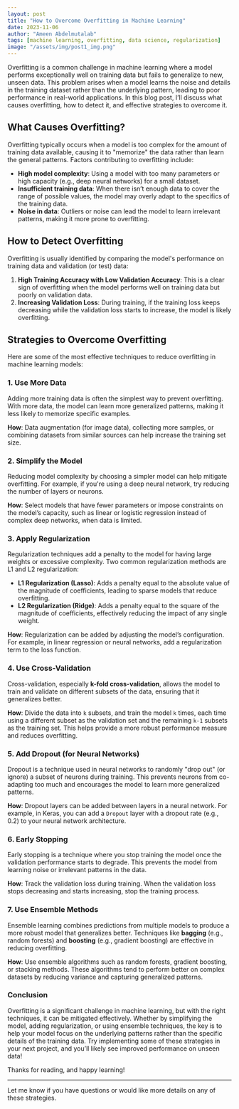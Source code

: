 ```yaml
---
layout: post
title: "How to Overcome Overfitting in Machine Learning"
date: 2023-11-06
author: "Ameen Abdelmutalab"
tags: [machine learning, overfitting, data science, regularization]
image: "/assets/img/post1_img.png"
---
```



Overfitting is a common challenge in machine learning where a model performs exceptionally well on training data but fails to generalize to new, unseen data. This problem arises when a model learns the noise and details in the training dataset rather than the underlying pattern, leading to poor performance in real-world applications. In this blog post, I’ll discuss what causes overfitting, how to detect it, and effective strategies to overcome it.

## What Causes Overfitting?
Overfitting typically occurs when a model is too complex for the amount of training data available, causing it to "memorize" the data rather than learn the general patterns. Factors contributing to overfitting include:
- **High model complexity**: Using a model with too many parameters or high capacity (e.g., deep neural networks) for a small dataset.
- **Insufficient training data**: When there isn’t enough data to cover the range of possible values, the model may overly adapt to the specifics of the training data.
- **Noise in data**: Outliers or noise can lead the model to learn irrelevant patterns, making it more prone to overfitting.

## How to Detect Overfitting
Overfitting is usually identified by comparing the model's performance on training data and validation (or test) data:
1. **High Training Accuracy with Low Validation Accuracy**: This is a clear sign of overfitting when the model performs well on training data but poorly on validation data.
2. **Increasing Validation Loss**: During training, if the training loss keeps decreasing while the validation loss starts to increase, the model is likely overfitting.

## Strategies to Overcome Overfitting

Here are some of the most effective techniques to reduce overfitting in machine learning models:

### 1. Use More Data
Adding more training data is often the simplest way to prevent overfitting. With more data, the model can learn more generalized patterns, making it less likely to memorize specific examples.

**How**: Data augmentation (for image data), collecting more samples, or combining datasets from similar sources can help increase the training set size.

### 2. Simplify the Model
Reducing model complexity by choosing a simpler model can help mitigate overfitting. For example, if you're using a deep neural network, try reducing the number of layers or neurons.

**How**: Select models that have fewer parameters or impose constraints on the model’s capacity, such as linear or logistic regression instead of complex deep networks, when data is limited.

### 3. Apply Regularization
Regularization techniques add a penalty to the model for having large weights or excessive complexity. Two common regularization methods are L1 and L2 regularization:
- **L1 Regularization (Lasso)**: Adds a penalty equal to the absolute value of the magnitude of coefficients, leading to sparse models that reduce overfitting.
- **L2 Regularization (Ridge)**: Adds a penalty equal to the square of the magnitude of coefficients, effectively reducing the impact of any single weight.

**How**: Regularization can be added by adjusting the model’s configuration. For example, in linear regression or neural networks, add a regularization term to the loss function.

### 4. Use Cross-Validation
Cross-validation, especially **k-fold cross-validation**, allows the model to train and validate on different subsets of the data, ensuring that it generalizes better.

**How**: Divide the data into `k` subsets, and train the model `k` times, each time using a different subset as the validation set and the remaining `k-1` subsets as the training set. This helps provide a more robust performance measure and reduces overfitting.

### 5. Add Dropout (for Neural Networks)
Dropout is a technique used in neural networks to randomly "drop out" (or ignore) a subset of neurons during training. This prevents neurons from co-adapting too much and encourages the model to learn more generalized patterns.

**How**: Dropout layers can be added between layers in a neural network. For example, in Keras, you can add a `Dropout` layer with a dropout rate (e.g., 0.2) to your neural network architecture.

### 6. Early Stopping
Early stopping is a technique where you stop training the model once the validation performance starts to degrade. This prevents the model from learning noise or irrelevant patterns in the data.

**How**: Track the validation loss during training. When the validation loss stops decreasing and starts increasing, stop the training process.

### 7. Use Ensemble Methods
Ensemble learning combines predictions from multiple models to produce a more robust model that generalizes better. Techniques like **bagging** (e.g., random forests) and **boosting** (e.g., gradient boosting) are effective in reducing overfitting.

**How**: Use ensemble algorithms such as random forests, gradient boosting, or stacking methods. These algorithms tend to perform better on complex datasets by reducing variance and capturing generalized patterns.

### Conclusion
Overfitting is a significant challenge in machine learning, but with the right techniques, it can be mitigated effectively. Whether by simplifying the model, adding regularization, or using ensemble techniques, the key is to help your model focus on the underlying patterns rather than the specific details of the training data. Try implementing some of these strategies in your next project, and you’ll likely see improved performance on unseen data!

Thanks for reading, and happy learning!

---

Let me know if you have questions or would like more details on any of these strategies.
